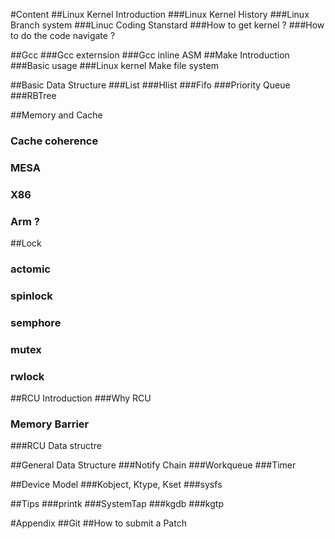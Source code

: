 #Content
##Linux Kernel Introduction
###Linux Kernel  History
###Linux Branch system
###Linuc Coding Stanstard
###How to get kernel ?
###How to do the code navigate ?

##Gcc 
###Gcc externsion
###Gcc inline ASM
##Make Introduction
###Basic usage
###Linux kernel Make file system

##Basic Data Structure 
###List
###Hlist
###Fifo
###Priority Queue
###RBTree

##Memory and Cache
### Cache coherence
### MESA
### X86 
### Arm ?

##Lock 
### actomic 
### spinlock
### semphore
### mutex
### rwlock

##RCU Introduction
###Why RCU
### Memory  Barrier
###RCU Data structre

##General Data Structure
###Notify Chain
###Workqueue
###Timer

##Device Model
###Kobject, Ktype, Kset
###sysfs

##Tips 
###printk
###SystemTap
###kgdb
###kgtp


#Appendix
##Git 
##How to submit a Patch 

